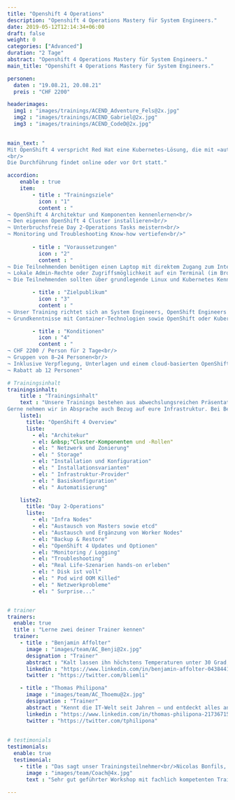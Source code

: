 ```yaml
---
title: "Openshift 4 Operations"
description: "Openshift 4 Operations Mastery für System Engineers."
date: 2019-05-12T12:14:34+06:00
draft: false
weight: 0
categories: ["Advanced"]
duration: "2 Tage"
abstract: "Openshift 4 Operations Mastery für System Engineers."
main_title: "Openshift 4 Operations Mastery für System Engineers."

personen: 
  daten : "19.08.21, 20.08.21"
  preis : "CHF 2200"

headerimages:
  img1 : "images/trainings/ACEND_Adventure_Fels@2x.jpg"
  img2 : "images/trainings/ACEND_Gabriel@2x.jpg"
  img3 : "images/trainings/ACEND_CodeD@2x.jpg"
  

main_text: "
Mit OpenShift 4 verspricht Red Hat eine Kubernetes-Lösung, die mit «automated operations» und weiteren Vorzügen für Betrieb und Entwicklung auftrumpft. Dieses zweitägige Training auf Deutsch oder Englisch bietet eine praktische und klar verständliche Übersicht über die verbleibenden, täglichen Herausforderungen im Betrieb. Unsere Trainer kommen aus der Praxis und sind erfahrene OpenShift Engineers.
<br/>
Die Durchführung findet online oder vor Ort statt."

accordion:
    enable : true
    item:
        - title : "Trainingsziele"
          icon : "1"
          content : "
¬ OpenShift 4 Architektur und Komponenten kennenlernen<br/>
¬ Den eigenen OpenShift 4 Cluster installieren<br/>
¬ Unterbruchsfreie Day 2-Operations Tasks meistern<br/>
¬ Monitoring und Troubleshooting Know-how vertiefen<br/>"
 
        - title : "Voraussetzungen"
          icon : "2"
          content : "
¬ Die Teilnehmenden benötigen einen Laptop mit direktem Zugang zum Internet.<br/>
¬ Lokale Admin-Rechte oder Zugriffsmöglichkeit auf ein Terminal (im Browser) sind zusätzlich nötig.<br/>
¬ Die Teilnehmenden sollten über grundlegende Linux und Kubernetes Kenntnisse verfügen."

        - title : "Zielpublikum"
          icon : "3"
          content : "
¬ Unser Training richtet sich an System Engineers, OpenShift Engineers und weitere, die die Betriebsaspekte von OpenShift 4 kennenlernen wollen.<br/>
¬ Grundkenntnisse mit Container-Technologien sowie OpenShift oder Kubernetes  werden vorausgesetzt."

        - title : "Konditionen"
          icon : "4"
          content : "
¬ CHF 2200 / Person für 2 Tage<br/>
¬ Gruppen von 8–24 Personen<br/>
¬ Inklusive Verpflegung, Unterlagen und einem cloud-basierten OpenShift Cluster pro Teilnehmer.<br/>
¬ Rabatt ab 12 Personen"

# Trainingsinhalt
trainingsinhalt: 
    title : "Trainingsinhalt"
    text : "Unsere Trainings bestehen aus abwechslungsreichen Präsentationen und hands-on Labs, um deren Inhalt auf spannende Art und Weise zu übermitteln.<br/>
Gerne nehmen wir in Absprache auch Bezug auf eure Infrastruktur. Bei Bedarf für weitere Inhalte können wir auf deinen Wunsch hin Anpassungen vornehmen."
    liste1:
      title: "OpenShift 4 Overview"
      liste:
        - el: "Architekur"
        - el: &nbsp;"Cluster-Komponenten und -Rollen"
        - el: " Netzwerk und Zonierung"
        - el: " Storage"
        - el: "Installation und Konfiguration"
        - el: " Installationsvarianten"
        - el: " Infrastruktur-Provider"
        - el: " Basiskonfiguration"
        - el: " Automatisierung"

    liste2:
      title: "Day 2-Operations"
      liste:
        - el: "Infra Nodes"
        - el: "Austausch von Masters sowie etcd"
        - el: "Austausch und Ergänzung von Worker Nodes"
        - el: "Backup & Restore"
        - el: "OpenShift 4 Updates und Optionen"
        - el: "Monitoring / Logging"
        - el: "Troubleshooting"
        - el: "Real Life-Szenarien hands-on erleben"
        - el: " Disk ist voll"
        - el: " Pod wird OOM Killed"
        - el: " Netzwerkprobleme"
        - el: " Surprise..."


# trainer
trainers:
  enable: true
  title : "Lerne zwei deiner Trainer kennen"
  trainer:
    - title : "Benjamin Affolter"
      image : "images/team/AC_Benji@2x.jpg"
      designation : "Trainer"
      abstract : "Kalt lassen ihn höchstens Temperaturen unter 30 Grad, nicht aber neue Technologien oder die Bedürfnisse von Trainings-Teilnehmenden."
      linkedin : "https://www.linkedin.com/in/benjamin-affolter-0438441b6/"
      twitter : "https://twitter.com/bliemli"

    - title : "Thomas Philipona"
      image : "images/team/AC_Thoemu@2x.jpg"
      designation : "Trainer"
      abstract : "Kennt die IT-Welt seit Jahren – und entdeckt alles andere auf seinem Drahtesel."
      linkedin : "https://www.linkedin.com/in/thomas-philipona-217367158/"
      twitter : "https://twitter.com/tphilipona"
      
      
# testimonials
testimonials:
  enable: true
  testimonial:
    - title : "Das sagt unser Trainingsteilnehmer<br/>Nicolas Bonfils, Bern"
      image : "images/team/Coach@4x.jpg"
      text : "Sehr gut geführter Workshop mit fachlich kompetenten Trainern in lockerer Atmosphäre. Besonders der Mix zwischen Theorie und Labs (Praxis) hat mir gefallen."
      
---
```


